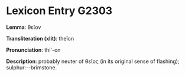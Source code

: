 # Lexicon Entry G2303

**Lemma**: θεῖον

**Transliteration (xlit)**: theîon

**Pronunciation**: thi'-on

**Description**:
probably neuter of θεῖος (in its original sense of flashing); sulphur:--brimstone.
